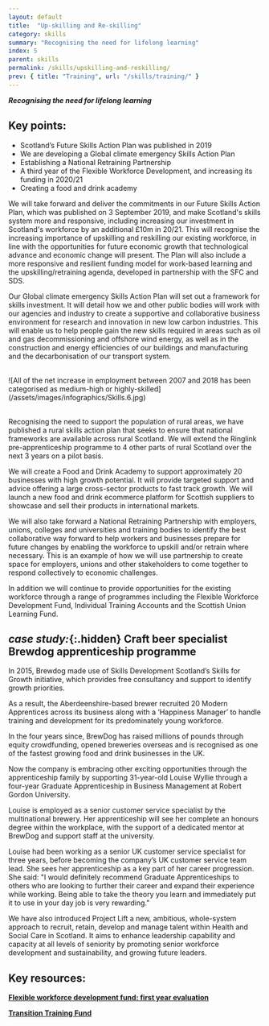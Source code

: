 ```yaml
---
layout: default
title:  "Up-skilling and Re-skilling"
category: skills
summary: "Recognising the need for lifelong learning"
index: 5
parent: skills
permalink: /skills/upskilling-and-reskilling/
prev: { title: "Training", url: "/skills/training/" }
---
```

***Recognising the need for lifelong learning***

## Key points:

* Scotland’s Future Skills Action Plan was  published in 2019
* We are developing a Global climate emergency Skills Action Plan
* Establishing a National Retraining Partnership
* A third year of the Flexible Workforce Development, and increasing its funding in 2020/21 
* Creating a food and drink academy


We will take forward and deliver the commitments in our Future Skills Action Plan, which was published on 3 September 2019, and make Scotland's skills system more and responsive, including increasing our investment in Scotland's workforce by an additional £10m in 20/21. This will recognise the increasing importance of upskilling and reskilling our existing workforce, in line with the opportunities for future economic growth that technological advance and economic change will present. The Plan will also include a more responsive and resilient funding model for work-based learning and the upskilling/retraining agenda, developed in partnership with the SFC and SDS.  

Our Global climate emergency Skills Action Plan will set out a framework for skills investment. It will detail how we and other public bodies will work with our agencies and industry to create a supportive and collaborative business environment for research and innovation in new low carbon industries. This will enable us to help people gain the new skills required in areas such as oil and gas decommissioning and offshore wind energy, as well as in the construction and energy efficiencies of our buildings and manufacturing and the decarbonisation of our transport system.  

<br>
![All of the net increase in employment between 2007 and 2018 has been categorised as medium-high or highly-skilled](/assets/images/infographics/Skills.6.jpg)
<br><br>

Recognising the need to support the population of rural areas, we have  published a rural skills action plan that seeks to ensure that national frameworks are available across rural Scotland.  We will extend the Ringlink pre-apprenticeship programme to 4 other parts of rural Scotland over the next 3 years on a pilot basis.  

We will create a Food and Drink Academy to support approximately 20 businesses with high growth potential. It will provide targeted support and advice offering a large cross-sector products to fast track growth. We will launch a new food and drink ecommerce platform for Scottish suppliers to showcase and sell their products in international markets.  

We will also take forward  a National Retraining Partnership with employers, unions, colleges and universities and training bodies to identify the best collaborative way forward to help workers and businesses prepare for future changes by enabling the workforce to upskill and/or retrain where necessary. This is an example of how we will use partnership to create space for employers, unions and other stakeholders to come together to respond collectively to economic challenges.  

In addition we will continue to provide opportunities for the existing workforce through a range of programmes including the Flexible Workforce Development Fund, Individual Training Accounts and the Scottish Union Learning Fund.  

<div class="case-study" markdown="1">

## *case study:*{:.hidden} Craft beer specialist Brewdog apprenticeship programme

In 2015, Brewdog made use of Skills Development Scotland’s Skills for Growth initiative, which provides free consultancy and support to identify growth priorities.  

As a result, the Aberdeenshire-based brewer recruited 20 Modern Apprentices across its business along with a ‘Happiness Manager’ to handle training and development for its predominately young workforce.  

In the four years since, BrewDog has raised millions of pounds through equity crowdfunding, opened breweries overseas and is recognised as one of the fastest growing food and drink businesses in the UK.  

Now the company is embracing other exciting opportunities through the apprenticeship family by supporting 31-year-old Louise Wyllie through a four-year Graduate Apprenticeship in Business Management at Robert Gordon University.  

Louise is employed as a senior customer service specialist by the multinational brewery. Her apprenticeship will see her complete an honours degree within the workplace, with the support of a dedicated mentor at BrewDog and support staff at the university.  

Louise had been working as a senior UK customer service specialist for three years, before becoming the company’s UK customer service team lead. She sees her apprenticeship as a key part of her career progression.  
She said: "I would definitely recommend Graduate Apprenticeships to others who are looking to further their career and expand their experience while working. Being able to take the theory you learn and immediately put it to use in your day job is very rewarding."
</div>

We have also introduced Project Lift a new, ambitious, whole-system approach to recruit, retain, develop and manage talent within Health and Social Care in Scotland.  It aims to enhance leadership capability and capacity at all levels of seniority by promoting senior workforce development and sustainability, and growing future leaders.  

## Key resources:

**[Flexible workforce development fund: first year evaluation](https://www.gov.scot/publications/evaluation-first-year-flexible-workforce-development-fund/)**

**[Transition Training Fund](https://transitiontrainingfund.co.uk/)**
